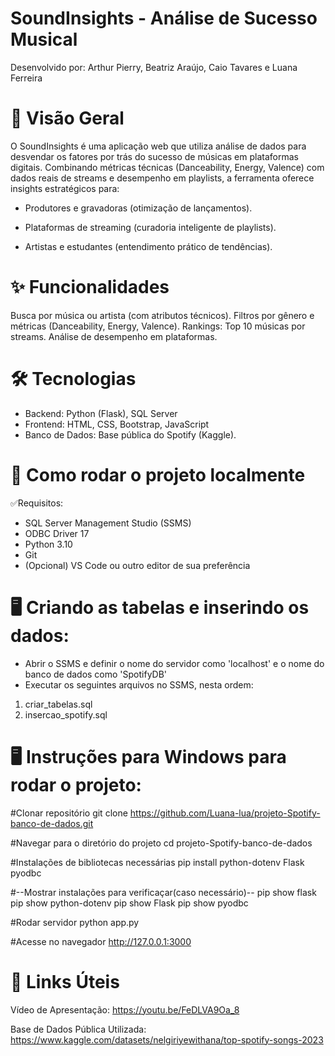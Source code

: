 # SoundInsights - Análise de Sucesso Musical
Desenvolvido por: Arthur Pierry, Beatriz Araújo, Caio Tavares e Luana Ferreira

# 📌 Visão Geral
O SoundInsights é uma aplicação web que utiliza análise de dados para desvendar os fatores por trás do sucesso de músicas em plataformas digitais. Combinando métricas técnicas (Danceability, Energy, Valence) com dados reais de streams e desempenho em playlists, a ferramenta oferece insights estratégicos para:
- Produtores e gravadoras (otimização de lançamentos).

- Plataformas de streaming (curadoria inteligente de playlists).

- Artistas e estudantes (entendimento prático de tendências).

# ✨ Funcionalidades
Busca por música ou artista (com atributos técnicos).
Filtros por gênero e métricas (Danceability, Energy, Valence).
Rankings: Top 10 músicas por streams.
Análise de desempenho em plataformas.

# 🛠️ Tecnologias
- Backend: Python (Flask), SQL Server
- Frontend: HTML, CSS, Bootstrap, JavaScript
- Banco de Dados: Base pública do Spotify (Kaggle).

# 🚀 Como rodar o projeto localmente

✅Requisitos:
- SQL Server Management Studio (SSMS)
- ODBC Driver 17
- Python 3.10
- Git
- (Opcional) VS Code ou outro editor de sua preferência

# 🖥️ Criando as tabelas e inserindo os dados:
- Abrir o SSMS e definir o nome do servidor como 'localhost' e o nome do banco de dados como 'SpotifyDB'
- Executar os seguintes arquivos no SSMS, nesta ordem:
1. criar_tabelas.sql
2. insercao_spotify.sql

# 🖥️ Instruções para Windows para rodar o projeto:
#Clonar repositório
git clone https://github.com/Luana-lua/projeto-Spotify-banco-de-dados.git

#Navegar para o diretório do projeto
cd projeto-Spotify-banco-de-dados

#Instalações de bibliotecas necessárias
pip install python-dotenv Flask pyodbc

#--Mostrar instalações para verificaçar(caso necessário)--
pip show flask
pip show python-dotenv
pip show Flask
pip show pyodbc

#Rodar servidor
python app.py

#Acesse no navegador
http://127.0.0.1:3000


# 📌 Links Úteis
Vídeo de Apresentação: https://youtu.be/FeDLVA9Oa_8

Base de Dados Pública Utilizada: https://www.kaggle.com/datasets/nelgiriyewithana/top-spotify-songs-2023